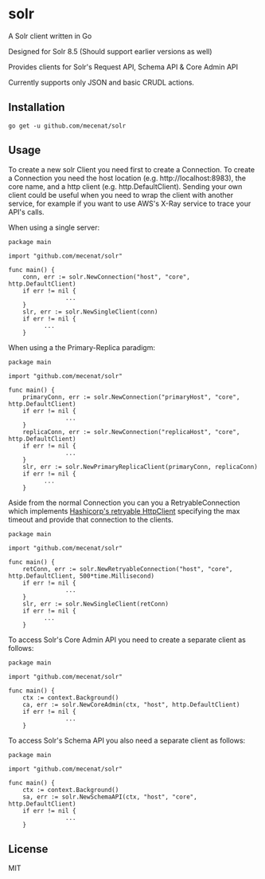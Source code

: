 # solr
A Solr client written in Go

Designed for Solr 8.5 (Should support earlier versions as well)

Provides clients for Solr's Request API, Schema API & Core Admin API 

Currently supports only JSON and basic CRUDL actions.


## Installation
```
go get -u github.com/mecenat/solr
```

## Usage

To create a new solr Client you need first to create a Connection. To create a Connection you need the host location (e.g. http://localhost:8983), the core name, and a http client (e.g. http.DefaultClient). Sending your own client could be useful when you need to wrap the client with another service, for example if you want to use AWS's X-Ray service to trace your API's calls.

When using a single server:
```
package main

import "github.com/mecenat/solr"

func main() {
	conn, err := solr.NewConnection("host", "core", http.DefaultClient)
	if err != nil {
				...
	}
	slr, err := solr.NewSingleClient(conn)
	if err != nil {
	      ...
	}
```
When using a the Primary-Replica paradigm:
```
package main

import "github.com/mecenat/solr"

func main() {
	primaryConn, err := solr.NewConnection("primaryHost", "core", http.DefaultClient)
	if err != nil {
				...
	}
	replicaConn, err := solr.NewConnection("replicaHost", "core", http.DefaultClient)
	if err != nil {
				...
	}
	slr, err := solr.NewPrimaryReplicaClient(primaryConn, replicaConn)
	if err != nil {
	      ...
	}
```

Aside from the normal Connection you can you a RetryableConnection which implements [Hashicorp's retryable HttpClient](https://github.com/hashicorp/go-retryablehttp) specifying the max timeout and provide that connection to the clients.
```
package main

import "github.com/mecenat/solr"

func main() {
	retConn, err := solr.NewRetryableConnection("host", "core", http.DefaultClient, 500*time.Millisecond)
	if err != nil {
				...
	}
	slr, err := solr.NewSingleClient(retConn)
	if err != nil {
	      ...
	}
```

To access Solr's Core Admin API you need to create a separate client as follows:
```
package main

import "github.com/mecenat/solr"

func main() {
	ctx := context.Background()
	ca, err := solr.NewCoreAdmin(ctx, "host", http.DefaultClient)
	if err != nil {
				...
	}
```

To access Solr's Schema API you also need a separate client as follows:
```
package main

import "github.com/mecenat/solr"

func main() {
	ctx := context.Background()
	sa, err := solr.NewSchemaAPI(ctx, "host", "core", http.DefaultClient)
	if err != nil {
				...
	}
```

## License
MIT